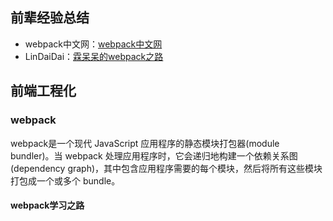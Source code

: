 ## 前辈经验总结

- webpack中文网：[webpack中文网](https://www.webpackjs.com/concepts/)
- LinDaiDai：[霖呆呆的webpack之路](https://github.com/LinDaiDai/niubility-coding-js/blob/master/%E5%89%8D%E7%AB%AF%E5%B7%A5%E7%A8%8B%E5%8C%96/webpack/README.md)

## 前端工程化

### webpack

webpack是一个现代 JavaScript 应用程序的静态模块打包器(module bundler)。当 webpack 处理应用程序时，它会递归地构建一个依赖关系图(dependency graph)，其中包含应用程序需要的每个模块，然后将所有这些模块打包成一个或多个 bundle。

#### webpack学习之路

